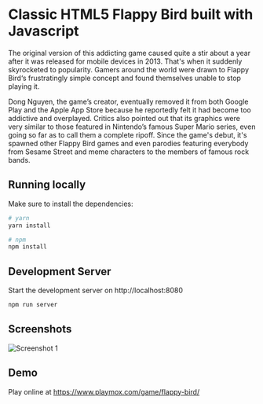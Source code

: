# Classic HTML5 Flappy Bird built with Javascript

The original version of this addicting game caused quite a stir about a year after it was released for mobile devices in 2013. That's when it suddenly skyrocketed to popularity. Gamers around the world were drawn to Flappy Bird‘s frustratingly simple concept and found themselves unable to stop playing it.

Dong Nguyen, the game’s creator, eventually removed it from both Google Play and the Apple App Store because he reportedly felt it had become too addictive and overplayed. Critics also pointed out that its graphics were very similar to those featured in Nintendo’s famous Super Mario series, even going so far as to call them a complete ripoff. Since the game's debut, it's spawned other Flappy Bird games and even parodies featuring everybody from Sesame Street and meme characters to the members of famous rock bands.

## Running locally

Make sure to install the dependencies:

```bash
# yarn
yarn install

# npm
npm install
```

## Development Server

Start the development server on http://localhost:8080

```bash
npm run server
```

## Screenshots

![Screenshot 1](https://github.com/axelerod12/flappy-bird/assets/37002543/aa6a000d-5f3a-480d-91ad-d9d84832a658)

## Demo

Play online at https://www.playmox.com/game/flappy-bird/

